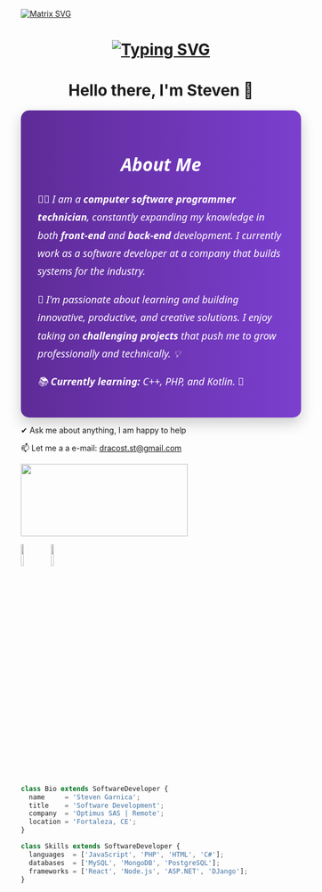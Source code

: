   [![Matrix SVG](https://raw.githubusercontent.com/rodrigograca31/rodrigograca31/master/matrix.svg)](https://www.youtube.com/watch?v=SDkAGkd4NLc) 

  <h1 align = "center">
<a href="https://git.io/typing-svg"><img src="https://readme-typing-svg.demolab.com?font=Fira+Code&size=75&duration=1400&pause=500&color=FF72FF&background=000000EE&center=true&multiline=true&width=1920&height=384&lines=Hello+there+!;+I'm+Steven+;Welcome+to+my+GitHub+" alt="Typing SVG" /></a>
</h1>
<p>
  <h1 align="center"><b>Hello there, I'm Steven 👋</b></h1>
</p>



<section style="font-family: 'Segoe UI', Tahoma, Geneva, Verdana, sans-serif; background: linear-gradient(to right, #5e2b97, #7b3fcf); color: #ffffff; padding: 30px; border-radius: 15px; max-width: 800px; margin: auto; box-shadow: 0 10px 25px rgba(0,0,0,0.2);">
  <h2 style="text-align: center; font-size: 32px; margin-bottom: 25px; font-style: italic;"> About Me </h2>
  
  <p style="font-size: 18px; line-height: 1.8; font-style: italic;">
    👨‍💻 I am a <strong>computer software programmer technician</strong>, constantly expanding my knowledge in both <strong>front-end</strong> and <strong>back-end</strong> development. I currently work as a software developer at a company that builds systems for the industry.
  </p>
  
  <p style="font-size: 18px; line-height: 1.8; font-style: italic;">
    🚀 I'm passionate about learning and building <em>innovative</em>, <em>productive</em>, and <em>creative</em> solutions. I enjoy taking on <strong>challenging projects</strong> that push me to grow professionally and technically. 💡
  </p>
  
  <p style="font-size: 18px; line-height: 1.8; font-style: italic;">
    📚 <strong>Currently learning:</strong> C++, PHP, and Kotlin. 🔧
  </p>
</section>





✔ Ask me about anything, I am happy to help


📫 Let me a a e-mail: dracost.st@gmail.com

<a href="https://www.youtube.com/watch?v=vdB-8eLEW8g"><img src="https://raw.githubusercontent.com/trinib/spotify-github-profile/master/img/default.svg" height="130" width="300"></a>


  <code><img width="10%" src="https://vetores.org/d/visual-studio-code.svg"></code>
 <code><img width="10%" src="https://visualstudio.microsoft.com/wp-content/uploads/2021/10/Product-Icon.svg"></code>






```js


class Bio extends SoftwareDeveloper {
  name     = 'Steven Garnica';
  title    = 'Software Development';
  company  = 'Optimus SAS | Remote';
  location = 'Fortaleza, CE';
}

class Skills extends SoftwareDeveloper {
  languages  = ['JavaScript', 'PHP', 'HTML', 'C#'];
  databases  = ['MySQL', 'MongoDB', 'PostgreSQL'];
  frameworks = ['React', 'Node.js', 'ASP.NET', 'DJango'];
}
